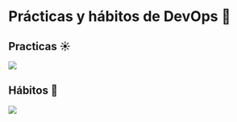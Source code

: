 # Prácticas y hábitos de DevOps :customs:

## Practicas :sunny:

![](https://prod-edxapp.edx-cdn.org/assets/courseware/v1/cd428a6daec68dadd0f760a907002f9f/asset-v1:Microsoft+DEVOPS200.1x+3T2019+type@asset+block/M1L3T2_WKJNrFj.png)

## Hábitos :scroll:

![](https://prod-edxapp.edx-cdn.org/assets/courseware/v1/f4c4685138188b8731eb5babc1f2904f/asset-v1:Microsoft+DEVOPS200.1x+3T2019+type@asset+block/M1L3T2_z33YOQ4.png)
